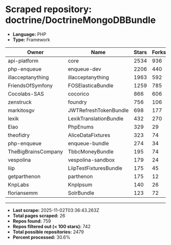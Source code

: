 # Scraped repository: doctrine/DoctrineMongoDBBundle
* **Language:** PHP
* **Type:** Framework

| Owner | Name | Stars | Forks | URL |
|---|---|---|---|---|
| api-platform | core | 2534 | 936 | [link](https://github.com/api-platform/core) |
| php-enqueue | enqueue-dev | 2206 | 440 | [link](https://github.com/php-enqueue/enqueue-dev) |
| illacceptanything | illacceptanything | 1963 | 592 | [link](https://github.com/illacceptanything/illacceptanything) |
| FriendsOfSymfony | FOSElasticaBundle | 1259 | 785 | [link](https://github.com/FriendsOfSymfony/FOSElasticaBundle) |
| Cocolabs-SAS | cocorico | 866 | 606 | [link](https://github.com/Cocolabs-SAS/cocorico) |
| zenstruck | foundry | 756 | 106 | [link](https://github.com/zenstruck/foundry) |
| markitosgv | JWTRefreshTokenBundle | 698 | 177 | [link](https://github.com/markitosgv/JWTRefreshTokenBundle) |
| lexik | LexikTranslationBundle | 432 | 270 | [link](https://github.com/lexik/LexikTranslationBundle) |
| Elao | PhpEnums | 329 | 29 | [link](https://github.com/Elao/PhpEnums) |
| theofidry | AliceDataFixtures | 323 | 74 | [link](https://github.com/theofidry/AliceDataFixtures) |
| php-enqueue | enqueue-bundle | 274 | 34 | [link](https://github.com/php-enqueue/enqueue-bundle) |
| TheBigBrainsCompany | TbbcMoneyBundle | 195 | 74 | [link](https://github.com/TheBigBrainsCompany/TbbcMoneyBundle) |
| vespolina | vespolina-sandbox | 179 | 24 | [link](https://github.com/vespolina/vespolina-sandbox) |
| liip | LiipTestFixturesBundle | 175 | 45 | [link](https://github.com/liip/LiipTestFixturesBundle) |
| getparthenon | parthenon | 175 | 12 | [link](https://github.com/getparthenon/parthenon) |
| KnpLabs | KnpIpsum | 140 | 26 | [link](https://github.com/KnpLabs/KnpIpsum) |
| floriansemm | SolrBundle | 123 | 72 | [link](https://github.com/floriansemm/SolrBundle) |

---
* **Last scrape:** 2025-11-02T03:36:43.263Z
* **Total pages scraped:** 26
* **Repos found:** 759
* **Repos filtered out (< 100 stars):** 742
* **Total possible repositories:** 2479
* **Percent processed:** 30.6%
